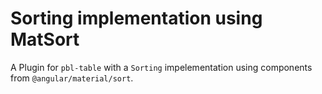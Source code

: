 # Sorting implementation using MatSort

A Plugin for `pbl-table` with a `Sorting` impelementation using components from `@angular/material/sort`.
